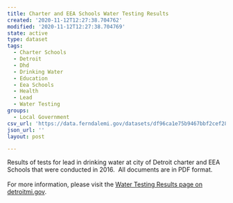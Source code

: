 ```yaml
---
title: Charter and EEA Schools Water Testing Results
created: '2020-11-12T12:27:38.704762'
modified: '2020-11-12T12:27:38.704769'
state: active
type: dataset
tags:
  - Charter Schools
  - Detroit
  - Dhd
  - Drinking Water
  - Education
  - Eea Schools
  - Health
  - Lead
  - Water Testing
groups:
  - Local Government
csv_url: 'https://data.ferndalemi.gov/datasets/df96ca1e75b9467bbf2cef28b7369dc6_0.csv'
json_url: ''
layout: post

---
```

Results of tests for lead in drinking water at city of Detroit charter and EEA Schools that were conducted in 2016.  All documents are in PDF format.<br /><br />For more information, please visit the <a href='https://detroitmi.gov/departments/detroit-health-department/programs-and-services/water-testing-results-schools-and-childcare-centers' rel='nofollow ugc' target='_blank'>Water Testing Results page on detroitmi.gov</a>.

